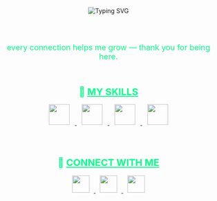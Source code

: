 <div align="center">

  <!-- Typing Text with About Me -->
  <img src="https://readme-typing-svg.demolab.com?font=Fira+Code&size=22&pause=1000&color=00FF88&center=true&vCenter=true&width=500&lines=Hi+%F0%9F%91%8B+I'm+Akhyul+Rizal;A+Machine+Learning+and+AI+Enthusiast;Student+who+loves+Data+and+Code;Currently+exploring+ML+%2B+Software+Dev;Let's+connect+and+grow+together!" alt="Typing SVG" />

  <br><br>

  <p style="color:#00ff88; font-size: 18px;">every connection helps me grow — thank you for being here.</p>

  <br>

  <!-- My Skills Title -->
  <h3>
    <span style="color:#00ff88; font-size: 22px;">
      🚀 <u><strong>MY SKILLS</strong></u>
    </span>
  </h3>

  <!-- Skills Icons -->
  <a href="https://www.python.org/" target="_blank">
    <img src="https://img.icons8.com/color/48/000000/python--v1.png" width="48" style="margin: 0 12px;" />
  </a>
  <a href="https://developer.mozilla.org/en-US/docs/Web/JavaScript" target="_blank">
    <img src="https://img.icons8.com/color/48/000000/javascript--v1.png" width="48" style="margin: 0 12px;" />
  </a>
  <a href="https://developer.mozilla.org/en-US/docs/Web/HTML" target="_blank">
    <img src="https://img.icons8.com/color/48/000000/html-5--v1.png" width="48" style="margin: 0 12px;" />
  </a>
  <a href="https://developer.mozilla.org/en-US/docs/Web/CSS" target="_blank">
    <img src="https://img.icons8.com/color/48/000000/css3.png" width="48" style="margin: 0 12px;" />
  </a>

  <br><br>

  <!-- Social Media Title -->
  <h3>
    <span style="color:#00ff88; font-size: 22px;">
      🔗 <u><strong>CONNECT WITH ME</strong></u>
    </span>
  </h3>

  <!-- Social Media Icons -->
  <a href="https://linkedin.com/in/akhyulrizal" target="_blank">
    <img src="https://img.icons8.com/fluency/48/0A66C2/linkedin.png" width="40" style="margin: 0 10px;" />
  </a>
  <a href="https://instagram.com/akhyulrizal" target="_blank">
    <img src="https://img.icons8.com/fluency/48/E4405F/instagram-new.png" width="40" style="margin: 0 10px;" />
  </a>
  <a href="mailto:akhyulinfo@gmail.com" target="_blank">
    <img src="https://img.icons8.com/fluency/48/D14836/gmail-new.png" width="40" style="margin: 0 10px;" />
  </a>

</div>